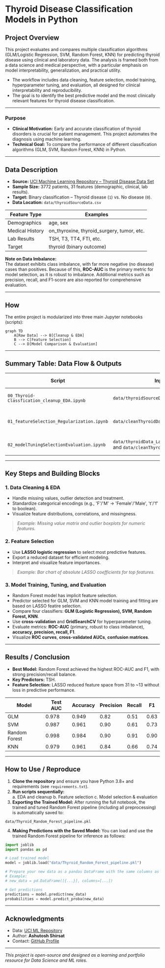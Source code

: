 # Thyroid Disease Classification Models in Python

## Project Overview

This project evaluates and compares multiple classification algorithms (GLM/Logistic Regression, SVM, Random Forest, KNN) for predicting thyroid disease using clinical and laboratory data. The analysis is framed both from a data science and medical perspective, 
with a particular emphasis on model interpretability, generalization, and practical utility.
- The workflow includes data cleaning, feature selection, model training, hyperparameter tuning, and evaluation, all designed for clinical interpretability and reproducibility. 
- The goal is to identify the best predictive model and the most clinically relevant features for thyroid disease classification.

---

### **Purpose**

- **Clinical Motivation:** Early and accurate classification of thyroid disorders is crucial for patient management. This project automates the diagnosis using machine learning.
- **Technical Goal:** To compare the performance of different classification algorithms (GLM, SVM, Random Forest, KNN) in Python.

---

## **Data Description**

- **Source:** [UCI Machine Learning Repository – Thyroid Disease Data Set](https://archive.ics.uci.edu/ml/datasets/thyroid+disease)
- **Sample Size:** 3772 patients, 31 features (demographic, clinical, lab results).
- **Target:** Binary classification – Thyroid disease (`1`) vs. No disease (`0`).
- **Data Location:** `data/thyroidSourceData.csv`

| Feature Type    | Examples                                   |
|-----------------|--------------------------------------------|
| Demographics    | age, sex                                   |
| Medical History | on_thyroxine, thyroid_surgery, tumor, etc. |
| Lab Results     | TSH, T3, TT4, FTI, etc.                    |
| Target          | thyroid (binary outcome)                   |

**Note on Data Imbalance:**  
The dataset exhibits class imbalance, with far more negative (no disease) cases than positives. Because of this, **ROC-AUC** is the primary metric for model selection, as it is robust to imbalance. Additional metrics such as precision, recall, and F1-score are also reported for comprehensive evaluation.

---

## **How**

The entire project is modularized into three main Jupyter notebooks (scripts):

```mermaid
graph TD
    A[Raw Data] --> B[Cleanup & EDA]
    B --> C[Feature Selection]
    C --> D[Model Comparison & Evaluation]
```

---

## **Summary Table: Data Flow & Outputs**

| Script                                      | Input File                          | Output File                               | Key Visuals/Outputs                  |
|----------------------------------------------|-------------------------------------|-------------------------------------------|--------------------------------------|
| `00_Thyroid-Classfication_cleanup_EDA.ipynb`   | `data/thyroidSourceData.csv`        | `data/cleanThyroidData.csv`                    | Data overview, missingness, boxplots |
| `01_featureSelection_Regularization.ipynb`      | `data/cleanThyroidData.csv`              | `data/thyroidData_Lasso_featureselected.csv` | Feature importance barplot, LASSO plot |
| `02_modelTuningSelectionEvaluation.ipynb`        | `data/thyroidData_Lasso_featureselected.csv` and `data/cleanThyroidData.csv`  | `data/Thyroid_Random_Forest_pipeline.pkl`            | ROC curves, boxplots, confusion mat. |

---

## **Key Steps and Building Blocks**

### **1. Data Cleaning & EDA**
- Handle missing values, outlier detection and treatment.
- Standardize categorical encodings (e.g., 'F'/'M' → 'Female'/'Male', 't'/'f' to boolean).
- Visualize feature distributions, correlations, and missingness.

> _Example: Missing value matrix and outlier boxplots for numeric features._

### **2. Feature Selection**
- Use **LASSO logistic regression** to select most predictive features.
- Export a reduced dataset for efficient modeling.
- Interpret and visualize feature importances.

> _Example: Bar chart of absolute LASSO coefficients for top features._

### **3. Model Training, Tuning, and Evaluation**
- Random Forest model has implicit feature selection. 
- Predictor selected for GLM, SVM and KNN model training and fitting are based on LASSO featire selection. 
- Compare four classifiers: **GLM (Logistic Regression), SVM, Random Forest, KNN**.
- Use **cross-validation** and **GridSearchCV** for hyperparameter tuning.
- Evaluate metrics: **ROC-AUC** (primary, robust to class imbalance), **accuracy, precision, recall, F1**.
- Visualize **ROC curves**, **cross-validated AUCs**, **confusion matrices**.

---

## **Results / Conclusion**

- **Best Model:** Random Forest achieved the highest ROC-AUC and F1, with strong precision/recall balance.
- **Key Predictors:** TSH.
- **Feature Selection:** LASSO reduced feature space from 31 to ~13 without loss in predictive performance.

| Model         | Test AUC | Accuracy | Precision | Recall | F1    |
|---------------|----------|----------|-----------|--------|-------|
| GLM           | 0.978    | 0.949    | 0.82      | 0.51   | 0.63  |
| SVM           | 0.987    | 0.961    | 0.90      | 0.61   | 0.73  |
| Random Forest | 0.998    | 0.984    | 0.90      | 0.91   | 0.90  |
| KNN           | 0.979    | 0.961    | 0.84      | 0.66   | 0.74  |

---

## **How to Use / Reproduce**

1. **Clone the repository** and ensure you have Python 3.8+ and requirements (see `requirements.txt`).
2. **Run scripts sequentially:**  
   a. EDA and cleanup
   b. Feature selection 
   c. Model selection & evaluation 
3. **Exporting the Trained Model:** 
After running the full notebook, the trained and tuned Random Forest pipeline (including all preprocessing) is automatically saved to:
```
data/Thyroid_Random_Forest_pipeline.pkl
```
4. **Making Predictions with the Saved Model:**
You can load and use the trained Random Forest pipeline for inference as follows:

```python
import joblib
import pandas as pd

# Load trained model
model = joblib.load("data/Thyroid_Random_Forest_pipeline.pkl")

# Prepare your new data as a pandas DataFrame with the same columns as the training data
# Example:
# new_data = pd.DataFrame([{...}], columns=[...])

# Get predictions
predictions = model.predict(new_data)
probabilities = model.predict_proba(new_data)
```

---

## **Acknowledgments**

- Data: [UCI ML Repository](https://archive.ics.uci.edu/ml/datasets/thyroid+disease)
- Author: **Ashutosh Shirsat**
- Contact: [GitHub Profile](https://github.com/Hsotuhsa-S)

---

_This project is open-source and designed as a learning and portfolio resource for Data Science and ML roles._
